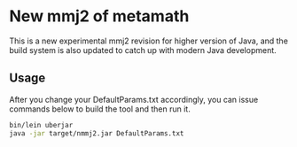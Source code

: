 # New mmj2 of metamath

This is a new experimental mmj2 revision for higher version of Java, and the build system is also updated to catch up with modern Java development.

## Usage

After you change your DefaultParams.txt accordingly, you can issue commands below to build the tool and then run it.

```bash
bin/lein uberjar
java -jar target/nmmj2.jar DefaultParams.txt
```

